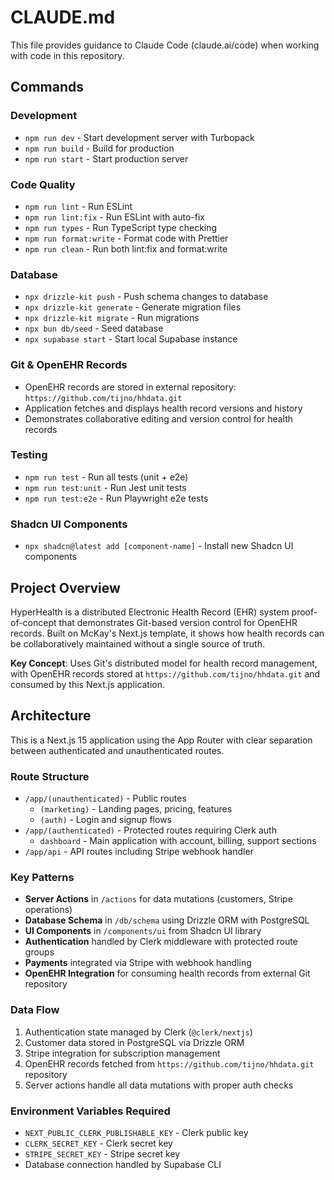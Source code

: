 # CLAUDE.md

This file provides guidance to Claude Code (claude.ai/code) when working with code in this repository.

## Commands

### Development
- `npm run dev` - Start development server with Turbopack
- `npm run build` - Build for production
- `npm run start` - Start production server

### Code Quality
- `npm run lint` - Run ESLint
- `npm run lint:fix` - Run ESLint with auto-fix
- `npm run types` - Run TypeScript type checking
- `npm run format:write` - Format code with Prettier
- `npm run clean` - Run both lint:fix and format:write

### Database
- `npx drizzle-kit push` - Push schema changes to database
- `npx drizzle-kit generate` - Generate migration files
- `npx drizzle-kit migrate` - Run migrations
- `npx bun db/seed` - Seed database
- `npx supabase start` - Start local Supabase instance

### Git & OpenEHR Records
- OpenEHR records are stored in external repository: `https://github.com/tijno/hhdata.git`
- Application fetches and displays health record versions and history
- Demonstrates collaborative editing and version control for health records

### Testing
- `npm run test` - Run all tests (unit + e2e)
- `npm run test:unit` - Run Jest unit tests
- `npm run test:e2e` - Run Playwright e2e tests

### Shadcn UI Components
- `npx shadcn@latest add [component-name]` - Install new Shadcn UI components

## Project Overview

HyperHealth is a distributed Electronic Health Record (EHR) system proof-of-concept that demonstrates Git-based version control for OpenEHR records. Built on McKay's Next.js template, it shows how health records can be collaboratively maintained without a single source of truth.

**Key Concept**: Uses Git's distributed model for health record management, with OpenEHR records stored at `https://github.com/tijno/hhdata.git` and consumed by this Next.js application.

## Architecture

This is a Next.js 15 application using the App Router with clear separation between authenticated and unauthenticated routes.

### Route Structure
- `/app/(unauthenticated)` - Public routes
  - `(marketing)` - Landing pages, pricing, features
  - `(auth)` - Login and signup flows
- `/app/(authenticated)` - Protected routes requiring Clerk auth
  - `dashboard` - Main application with account, billing, support sections
- `/app/api` - API routes including Stripe webhook handler

### Key Patterns
- **Server Actions** in `/actions` for data mutations (customers, Stripe operations)
- **Database Schema** in `/db/schema` using Drizzle ORM with PostgreSQL
- **UI Components** in `/components/ui` from Shadcn UI library
- **Authentication** handled by Clerk middleware with protected route groups
- **Payments** integrated via Stripe with webhook handling
- **OpenEHR Integration** for consuming health records from external Git repository

### Data Flow
1. Authentication state managed by Clerk (`@clerk/nextjs`)
2. Customer data stored in PostgreSQL via Drizzle ORM
3. Stripe integration for subscription management
4. OpenEHR records fetched from `https://github.com/tijno/hhdata.git` repository
5. Server actions handle all data mutations with proper auth checks

### Environment Variables Required
- `NEXT_PUBLIC_CLERK_PUBLISHABLE_KEY` - Clerk public key
- `CLERK_SECRET_KEY` - Clerk secret key
- `STRIPE_SECRET_KEY` - Stripe secret key
- Database connection handled by Supabase CLI